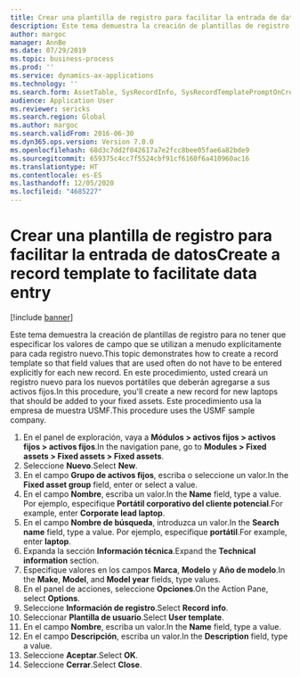 ```yaml
---
title: Crear una plantilla de registro para facilitar la entrada de datos
description: Este tema demuestra la creación de plantillas de registro para no tener que especificar los valores de campo que se utilizan a menudo explícitamente para cada registro nuevo.
author: margoc
manager: AnnBe
ms.date: 07/29/2019
ms.topic: business-process
ms.prod: ''
ms.service: dynamics-ax-applications
ms.technology: ''
ms.search.form: AssetTable, SysRecordInfo, SysRecordTemplatePromptOnCreate
audience: Application User
ms.reviewer: sericks
ms.search.region: Global
ms.author: margoc
ms.search.validFrom: 2016-06-30
ms.dyn365.ops.version: Version 7.0.0
ms.openlocfilehash: 68d3c7dd2f042617a7e2fcc8bee05fae6a82bde9
ms.sourcegitcommit: 659375c4cc7f5524cbf91cf6160f6a410960ac16
ms.translationtype: HT
ms.contentlocale: es-ES
ms.lasthandoff: 12/05/2020
ms.locfileid: "4685227"
---
```

# <a name="create-a-record-template-to-facilitate-data-entry"></a><span data-ttu-id="a3f72-103">Crear una plantilla de registro para facilitar la entrada de datos</span><span class="sxs-lookup"><span data-stu-id="a3f72-103">Create a record template to facilitate data entry</span></span>

[!include [banner](../../includes/banner.md)]

<span data-ttu-id="a3f72-104">Este tema demuestra la creación de plantillas de registro para no tener que especificar los valores de campo que se utilizan a menudo explícitamente para cada registro nuevo.</span><span class="sxs-lookup"><span data-stu-id="a3f72-104">This topic demonstrates how to create a record template so that field values that are used often do not have to be entered explicitly for each new record.</span></span> <span data-ttu-id="a3f72-105">En este procedimiento, usted creará un registro nuevo para los nuevos portátiles que deberán agregarse a sus activos fijos.</span><span class="sxs-lookup"><span data-stu-id="a3f72-105">In this procedure, you'll create a new record for new laptops that should be added to your fixed assets.</span></span> <span data-ttu-id="a3f72-106">Este procedimiento usa la empresa de muestra USMF.</span><span class="sxs-lookup"><span data-stu-id="a3f72-106">This procedure uses the USMF sample company.</span></span>

1. <span data-ttu-id="a3f72-107">En el panel de exploración, vaya a **Módulos > activos fijos > activos fijos > activos fijos**.</span><span class="sxs-lookup"><span data-stu-id="a3f72-107">In the navigation pane, go to **Modules > Fixed assets > Fixed assets > Fixed assets**.</span></span>
2. <span data-ttu-id="a3f72-108">Seleccione **Nuevo**.</span><span class="sxs-lookup"><span data-stu-id="a3f72-108">Select **New**.</span></span>
3. <span data-ttu-id="a3f72-109">En el campo **Grupo de activos fijos**, escriba o seleccione un valor.</span><span class="sxs-lookup"><span data-stu-id="a3f72-109">In the **Fixed asset group** field, enter or select a value.</span></span>
4. <span data-ttu-id="a3f72-110">En el campo **Nombre**, escriba un valor.</span><span class="sxs-lookup"><span data-stu-id="a3f72-110">In the **Name** field, type a value.</span></span> <span data-ttu-id="a3f72-111">Por ejemplo, especifique **Portátil corporativo del cliente potencial**.</span><span class="sxs-lookup"><span data-stu-id="a3f72-111">For example, enter **Corporate lead laptop**.</span></span>  
5. <span data-ttu-id="a3f72-112">En el campo **Nombre de búsqueda**, introduzca un valor.</span><span class="sxs-lookup"><span data-stu-id="a3f72-112">In the **Search name** field, type a value.</span></span> <span data-ttu-id="a3f72-113">Por ejemplo, especifique **portátil**.</span><span class="sxs-lookup"><span data-stu-id="a3f72-113">For example, enter **laptop**.</span></span>  
6. <span data-ttu-id="a3f72-114">Expanda la sección **Información técnica**.</span><span class="sxs-lookup"><span data-stu-id="a3f72-114">Expand the **Technical information** section.</span></span>
7. <span data-ttu-id="a3f72-115">Especifique valores en los campos **Marca**, **Modelo** y **Año de modelo**.</span><span class="sxs-lookup"><span data-stu-id="a3f72-115">In the **Make**, **Model**, and **Model year** fields, type values.</span></span>
8. <span data-ttu-id="a3f72-116">En el panel de acciones, seleccione **Opciones**.</span><span class="sxs-lookup"><span data-stu-id="a3f72-116">On the Action Pane, select **Options**.</span></span>
9. <span data-ttu-id="a3f72-117">Seleccione **Información de registro**.</span><span class="sxs-lookup"><span data-stu-id="a3f72-117">Select **Record info**.</span></span>
10. <span data-ttu-id="a3f72-118">Seleccionar **Plantilla de usuario**.</span><span class="sxs-lookup"><span data-stu-id="a3f72-118">Select **User template**.</span></span>
11. <span data-ttu-id="a3f72-119">En el campo **Nombre**, escriba un valor.</span><span class="sxs-lookup"><span data-stu-id="a3f72-119">In the **Name** field, type a value.</span></span>
12. <span data-ttu-id="a3f72-120">En el campo **Descripción**, escriba un valor.</span><span class="sxs-lookup"><span data-stu-id="a3f72-120">In the **Description** field, type a value.</span></span>
13. <span data-ttu-id="a3f72-121">Seleccione **Aceptar**.</span><span class="sxs-lookup"><span data-stu-id="a3f72-121">Select **OK**.</span></span>
14. <span data-ttu-id="a3f72-122">Seleccione **Cerrar**.</span><span class="sxs-lookup"><span data-stu-id="a3f72-122">Select **Close**.</span></span>

